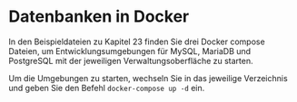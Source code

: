 # Datenbanken in Docker
In den Beispieldateien zu Kapitel 23 finden Sie drei Docker compose Dateien, um Entwicklungsumgebungen für MySQL, MariaDB und PostgreSQL mit der jeweiligen Verwaltungsoberfläche zu starten. 

Um die Umgebungen zu starten, wechseln Sie in das jeweilige Verzeichnis und geben Sie den Befehl `docker-compose up -d` ein. 